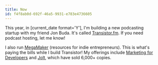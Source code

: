 ```yaml
---
title: Now
id: f4f8ab0d-692f-46a5-9931-e783e4736605
---
```

This year, in [current_date format='Y'], I'm building a new podcasting startup with my friend Jon Buda. It's called <a href="https://transistor.fm">Transistor.fm</a>. If you need podcast hosting, let me know!

I also run <a href="https://megamaker.co">MegaMaker</a> (resources for indie entrepreneurs). This is what's paying the bills while I build Transistor! My offerings include <a href="https://devmarketing.xyz">Marketing for Developers</a> and <a href="https://justinjackson.ca/jolt">Jolt</a>, which have sold 6,000+ copies.